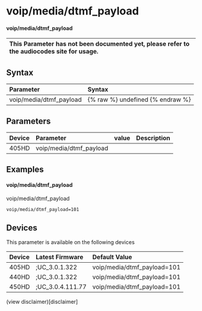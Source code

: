 ﻿---
description: voip/media/dtmf_payload
search:
    keywords: ['voip','media','dtmf_payload']
---

# voip/media/dtmf_payload

#### voip/media/dtmf_payload


| This Parameter has not been documented yet, please refer to the audiocodes site for usage.  |
| :--- |

## Syntax
| Parameter | Syntax |
| :--- | :--- |
|voip/media/dtmf_payload | {% raw %} undefined {% endraw %} |

## Parameters
|Device|Parameter|value|Description|
|:---|:---|:---|:---|
| 405HD | voip/media/dtmf_payload |  |  |

## Examples
#### voip/media/dtmf_payload

voip/media/dtmf_payload

```
voip/media/dtmf_payload=101
```

## Devices
This parameter is available on the following devices

| Device | Latest Firmware | Default Value |
|:---|:---|:---|
| 405HD | ;UC_3.0.1.322 | voip/media/dtmf_payload=101 
| 440HD | ;UC_3.0.1.322 | voip/media/dtmf_payload=101 
| 450HD | ;UC_3.0.4.111.77 | voip/media/dtmf_payload=101 

(view disclaimer)[disclaimer]
